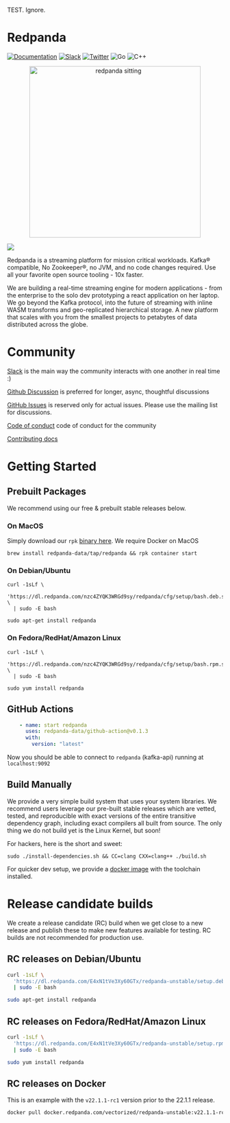 TEST. Ignore. 
# Redpanda
[![Documentation](https://img.shields.io/badge/documentation-black)](https://redpanda.com/documentation)
[![Slack](https://img.shields.io/badge/slack-purple)](https://redpanda.com/slack)
[![Twitter](https://img.shields.io/twitter/follow/redpandadata.svg?style=social&label=Follow)](https://twitter.com/intent/follow?screen_name=redpandadata)
![Go](https://github.com/redpanda-data/redpanda/workflows/Go/badge.svg)
![C++](https://github.com/redpanda-data/redpanda/workflows/build-test/badge.svg)

[<p align="center"><img src="docs/PANDA_sitting.jpg" alt="redpanda sitting" width="400"/></p>](https://redpanda.com/redpanda)
<img src="https://static.scarf.sh/a.png?x-pxid=3c187215-e862-4b67-8057-45aa9a779055" />

Redpanda is a streaming platform for mission critical workloads. Kafka® compatible, 
No Zookeeper®, no JVM, and no code changes required. Use all your favorite open source tooling - 10x faster.

We are building a real-time streaming engine for modern applications - from the 
enterprise to the solo dev prototyping a react application on her laptop. 
We go beyond the Kafka protocol, into the future of streaming with inline WASM 
transforms and geo-replicated hierarchical storage. A new platform that scales with 
you from the smallest projects to petabytes of data distributed across the globe.

# Community

[Slack](https://redpanda.com/slack) is the main way the community interacts with one another in real time :) 

[Github Discussion](https://github.com/redpanda-data/redpanda/discussions) is preferred for longer, async, thoughtful discussions

[GitHub Issues](https://github.com/redpanda-data/redpanda/issues) is reserved only for actual issues. Please use the mailing list for discussions.

[Code of conduct](./CODE_OF_CONDUCT.md) code of conduct for the community

[Contributing docs](./CONTRIBUTING.md)  

# Getting Started

## Prebuilt Packages

We recommend using our free & prebuilt stable releases below.  

### On MacOS

Simply download our `rpk` [binary here](https://github.com/redpanda-data/redpanda/releases). We require Docker on MacOS

```
brew install redpanda-data/tap/redpanda && rpk container start
```

### On Debian/Ubuntu

```
curl -1sLf \
  'https://dl.redpanda.com/nzc4ZYQK3WRGd9sy/redpanda/cfg/setup/bash.deb.sh' \
  | sudo -E bash
  
sudo apt-get install redpanda
```

### On Fedora/RedHat/Amazon Linux

```
curl -1sLf \
  'https://dl.redpanda.com/nzc4ZYQK3WRGd9sy/redpanda/cfg/setup/bash.rpm.sh' \
  | sudo -E bash
  
sudo yum install redpanda
```

## GitHub Actions


```yaml
    - name: start redpanda
      uses: redpanda-data/github-action@v0.1.3
      with:
        version: "latest"
```

Now you should be able to connect to `redpanda` (kafka-api) running at `localhost:9092` 


## Build Manually

We provide a very simple build system that uses your system libraries. We recommend
users leverage our pre-built stable releases which are vetted, tested, and reproducible with exact
versions of the entire transitive dependency graph, including exact compilers
all built from source. The only thing we do not build yet is the Linux Kernel, but soon!

For hackers, here is the short and sweet:

```
sudo ./install-dependencies.sh && CC=clang CXX=clang++ ./build.sh
```

For quicker dev setup, we provide a [docker image](tools/docker/README.md) with the toolchain installed.

# Release candidate builds

We create a release candidate (RC) build when we get close to a new release and publish these to make new features available for testing. 
RC builds are not recommended for production use.

## RC releases on Debian/Ubuntu

```bash
curl -1sLf \
  'https://dl.redpanda.com/E4xN1tVe3Xy60GTx/redpanda-unstable/setup.deb.sh' \
  | sudo -E bash

sudo apt-get install redpanda
```

## RC releases on Fedora/RedHat/Amazon Linux

```bash
curl -1sLf \
  'https://dl.redpanda.com/E4xN1tVe3Xy60GTx/redpanda-unstable/setup.rpm.sh' \
  | sudo -E bash

sudo yum install redpanda
```

## RC releases on Docker

This is an example with the `v22.1.1-rc1` version prior to the 22.1.1 release.

```bash
docker pull docker.redpanda.com/vectorized/redpanda-unstable:v22.1.1-rc1
```

